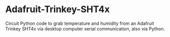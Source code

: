 # Adafruit-Trinkey-SHT4x
Circuit Python code to grab temperature and humidity from an Adafruit Trinkey SHT4x via desktop computer serial communication, also via Python.
